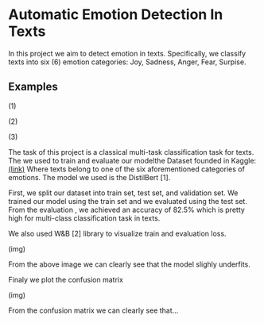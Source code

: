 # Automatic Emotion Detection In Texts
In this project we aim to detect emotion in texts. Specifically, we classify texts into six (6) emotion categories: Joy, Sadness, Anger, Fear, Surpise.



## Examples
(1)

(2)

(3)

The task of this project is a classical multi-task classification task for texts. The we used to train and evaluate our modelthe Dataset founded in Kaggle: [(link)](https://www.kaggle.com/datasets/praveengovi/emotions-dataset-for-nlp) Where texts belong to one of the six aforementioned categories of emotions. The model we used is the DistilBert [1]. 

First, we split our dataset into train set, test set, and validation set. We trained our model using the train set and we evaluated using the test set. 
From the evaluation , we achieved an accuracy of 82.5% which is pretty high for multi-class classification task in texts.

We also used W&B [2] library to visualize train and evaluation loss.

(img)

From the above image we can clearly see that the model slighly underfits.

Finaly we plot the confusion matrix

(img)

From the confusion matrix we can clearly see that...


